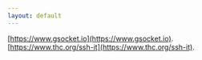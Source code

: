 ```yaml
---
layout: default
---
```


[https://www.gsocket.io](https://www.gsocket.io).
[https://www.thc.org/ssh-it](https://www.thc.org/ssh-it).



































